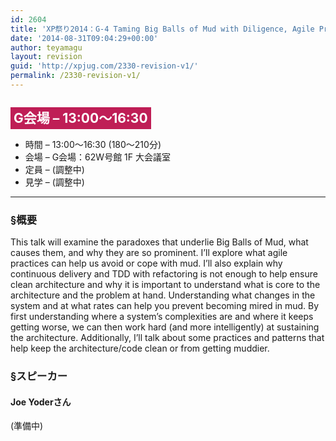 ```yaml
---
id: 2604
title: 'XP祭り2014：G-4 Taming Big Balls of Mud with Diligence, Agile Practices, and Hard Work【ワークショップ】'
date: '2014-08-31T09:04:29+00:00'
author: teyamagu
layout: revision
guid: 'http://xpjug.com/2330-revision-v1/'
permalink: /2330-revision-v1/
---
```


## <span style="color: #ffffff; background-color: #bf1e56; padding: 5px;">G会場 – 13:00～16:30</span>

- 時間 – 13:00～16:30 (180～210分)
- 会場 – G会場：62W号館 1F 大会議室
- 定員 – (調整中)
- 見学 – (調整中)

---

### §概要

This talk will examine the paradoxes that underlie Big Balls of Mud, what causes them, and why they are so prominent. I’ll explore what agile practices can help us avoid or cope with mud. I’ll also explain why continuous delivery and TDD with refactoring is not enough to help ensure clean architecture and why it is important to understand what is core to the architecture and the problem at hand. Understanding what changes in the system and at what rates can help you prevent becoming mired in mud. By first understanding where a system’s complexities are and where it keeps getting worse, we can then work hard (and more intelligently) at sustaining the architecture. Additionally, I’ll talk about some practices and patterns that help keep the architecture/code clean or from getting muddier.

### §スピーカー

#### Joe Yoderさん

(準備中)